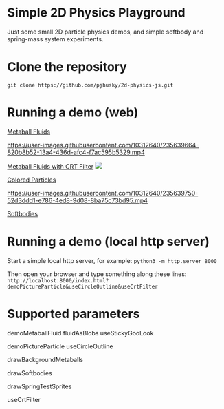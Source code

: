 # Simple 2D Physics Playground

Just some small 2D particle physics demos, and simple softbody and spring-mass system experiments.

# Clone the repository

```git clone https://github.com/pjhusky/2d-physics-js.git```

# Running a demo (web)

[Metaball Fluids](https://htmlpreview.github.io/?https://github.com/pjhusky/2d-physics-js/main/index.html&demoMetaballFluid&fluidAsBlobs&useStickyGooLook)
<!-- ![](/Metaball.jpg) -->
<!--
<a href="https://user-images.githubusercontent.com/10312640/235639664-820b8b52-13a4-436d-afc4-f7ac595b5329.mp4" title="Metaball Particles">
  <p align="center">
    <img width="75%" src="Metaball.jpg"/>
  </p>
</a>
-->
https://user-images.githubusercontent.com/10312640/235639664-820b8b52-13a4-436d-afc4-f7ac595b5329.mp4


[Metaball Fluids with CRT Filter](https://htmlpreview.github.io/?https://github.com/pjhusky/2d-physics-js/main/index.html&demoMetaballFluid&fluidAsBlobs&useStickyGooLook&useCrtFilter)
![](/MetaballCrtFilter.jpg)

[Colored Particles](https://htmlpreview.github.io/?https://github.com/pjhusky/2d-physics-js/main/index.html&demoPictureParticle&useCircleOutline)
<!-- ![](/PictureParticles.jpg) -->
https://user-images.githubusercontent.com/10312640/235639750-52d3ddd1-e786-4ed8-9d08-8ba75c73bd95.mp4


[Softbodies](https://htmlpreview.github.io/?https://github.com/pjhusky/2d-physics-js/main/index.html&drawSoftbodies)


# Running a demo (local http server)

Start a simple local http server, for example:
```python3 -m http.server 8000```

Then open your browser and type something along these lines:
```http://localhost:8000/index.html?demoPictureParticle&useCircleOutline&useCrtFilter```
<!-- [Colored Particles with CRT Filter](http://localhost:8000/index.html?demoPictureParticle&useCircleOutline&useCrtFilter) -->


# Supported parameters

demoMetaballFluid
fluidAsBlobs
useStickyGooLook

demoPictureParticle
useCircleOutline

drawBackgroundMetaballs

drawSoftbodies

drawSpringTestSprites

useCrtFilter


